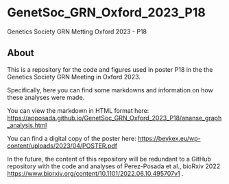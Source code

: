 # GenetSoc_GRN_Oxford_2023_P18
Genetics Society GRN Metting Oxford 2023 - P18


## About

This is a repository for the code and figures used in poster P18 in the the Genetics Society GRN Meeting in Oxford 2023.

Specifically, here you can find some markdowns and information on how these analyses were made.

You can view the markdown in HTML format here: https://apposada.github.io/GenetSoc_GRN_Oxford_2023_P18/ananse_graph_analysis.html

You can find a digital copy of the poster here: https://beykex.eu/wp-content/uploads/2023/04/POSTER.pdf

In the future, the content of this repository will be redundant to a GitHub repository with the code and analyses of Perez-Posada et al., bioRxiv 2022 https://www.biorxiv.org/content/10.1101/2022.06.10.495707v1 .
